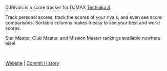 DJRivals is a score tracker for DJMAX [Technika 3][1].

Track personal scores, track the scores of your rivals, and even see score
comparisons.  Sortable columns makes it easy to see your best and worst scores.

Star Master, Club Master, and Mission Master rankings available nowhere else!

<br />

[Website][2] | [Commit History][3]

[1]: http://en.wikipedia.org/wiki/DJMax_Technika_3 "DJMAX Technika 3"
[2]: http://smwst.github.com/DJRivals/ "DJRivals"
[3]: https://github.com/smwst/DJRivals/commits/master/ "Commit History"
